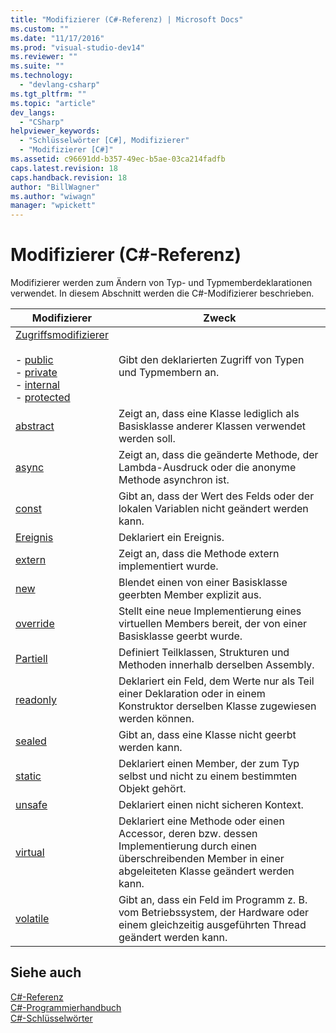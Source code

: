 ```yaml
---
title: "Modifizierer (C#-Referenz) | Microsoft Docs"
ms.custom: ""
ms.date: "11/17/2016"
ms.prod: "visual-studio-dev14"
ms.reviewer: ""
ms.suite: ""
ms.technology: 
  - "devlang-csharp"
ms.tgt_pltfrm: ""
ms.topic: "article"
dev_langs: 
  - "CSharp"
helpviewer_keywords: 
  - "Schlüsselwörter [C#], Modifizierer"
  - "Modifizierer [C#]"
ms.assetid: c96691dd-b357-49ec-b5ae-03ca214fadfb
caps.latest.revision: 18
caps.handback.revision: 18
author: "BillWagner"
ms.author: "wiwagn"
manager: "wpickett"
---
```

# Modifizierer (C#-Referenz)
Modifizierer werden zum Ändern von Typ\- und Typmemberdeklarationen verwendet.  In diesem Abschnitt werden die C\#\-Modifizierer beschrieben.  
  
|Modifizierer|Zweck|  
|------------------|-----------|  
|[Zugriffsmodifizierer](../../../csharp/language-reference/keywords/access-modifiers.md)<br /><br /> -   [public](../../../csharp/language-reference/keywords/public.md)<br />-   [private](../../../csharp/language-reference/keywords/private.md)<br />-   [internal](../../../csharp/language-reference/keywords/internal.md)<br />-   [protected](../../../csharp/language-reference/keywords/protected.md)|Gibt den deklarierten Zugriff von Typen und Typmembern an.|  
|[abstract](../../../csharp/language-reference/keywords/abstract.md)|Zeigt an, dass eine Klasse lediglich als Basisklasse anderer Klassen verwendet werden soll.|  
|[async](../../../csharp/language-reference/keywords/async.md)|Zeigt an, dass die geänderte Methode, der Lambda\-Ausdruck oder die anonyme Methode asynchron ist.|  
|[const](../../../csharp/language-reference/keywords/const.md)|Gibt an, dass der Wert des Felds oder der lokalen Variablen nicht geändert werden kann.|  
|[Ereignis](../../../csharp/language-reference/keywords/event.md)|Deklariert ein Ereignis.|  
|[extern](../../../csharp/language-reference/keywords/extern.md)|Zeigt an, dass die Methode extern implementiert wurde.|  
|[new](../../../csharp/language-reference/keywords/new.md)|Blendet einen von einer Basisklasse geerbten Member explizit aus.|  
|[override](../../../csharp/language-reference/keywords/override.md)|Stellt eine neue Implementierung eines virtuellen Members bereit, der von einer Basisklasse geerbt wurde.|  
|[Partiell](../../../csharp/language-reference/keywords/partial-type.md)|Definiert Teilklassen, Strukturen und Methoden innerhalb derselben Assembly.|  
|[readonly](../../../csharp/language-reference/keywords/readonly.md)|Deklariert ein Feld, dem Werte nur als Teil einer Deklaration oder in einem Konstruktor derselben Klasse zugewiesen werden können.|  
|[sealed](../../../csharp/language-reference/keywords/sealed.md)|Gibt an, dass eine Klasse nicht geerbt werden kann.|  
|[static](../../../csharp/language-reference/keywords/static.md)|Deklariert einen Member, der zum Typ selbst und nicht zu einem bestimmten Objekt gehört.|  
|[unsafe](../../../csharp/language-reference/keywords/unsafe.md)|Deklariert einen nicht sicheren Kontext.|  
|[virtual](../../../csharp/language-reference/keywords/virtual.md)|Deklariert eine Methode oder einen Accessor, deren bzw. dessen Implementierung durch einen überschreibenden Member in einer abgeleiteten Klasse geändert werden kann.|  
|[volatile](../../../csharp/language-reference/keywords/volatile.md)|Gibt an, dass ein Feld im Programm z. B. vom Betriebssystem, der Hardware oder einem gleichzeitig ausgeführten Thread geändert werden kann.|  
  
## Siehe auch  
 [C\#\-Referenz](../../../csharp/language-reference/index.md)   
 [C\#\-Programmierhandbuch](../../../csharp/programming-guide/index.md)   
 [C\#\-Schlüsselwörter](../../../csharp/language-reference/keywords/index.md)